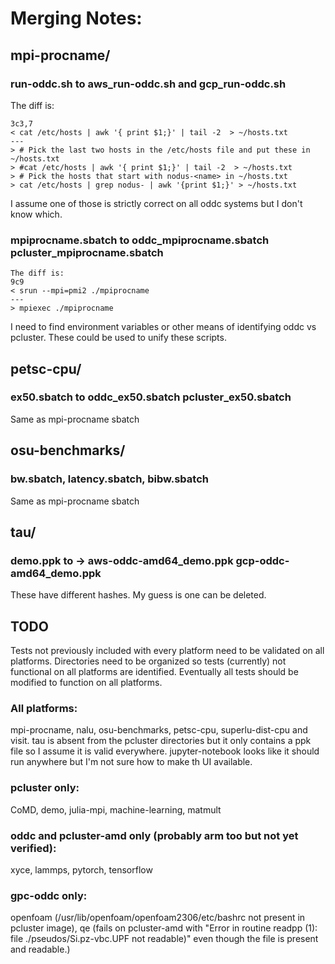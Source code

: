 # Merging Notes: 

## mpi-procname/

### run-oddc.sh to aws_run-oddc.sh and gcp_run-oddc.sh
The diff is:

    3c3,7
    < cat /etc/hosts | awk '{ print $1;}' | tail -2  > ~/hosts.txt
    ---
    > # Pick the last two hosts in the /etc/hosts file and put these in ~/hosts.txt
    > #cat /etc/hosts | awk '{ print $1;}' | tail -2  > ~/hosts.txt
    > # Pick the hosts that start with nodus-<name> in ~/hosts.txt 
    > cat /etc/hosts | grep nodus- | awk '{print $1;}' > ~/hosts.txt

I assume one of those is strictly correct on all oddc systems but I don't know which.

### mpiprocname.sbatch to oddc_mpiprocname.sbatch  pcluster_mpiprocname.sbatch

    The diff is:
    9c9
    < srun --mpi=pmi2 ./mpiprocname
    ---
    > mpiexec ./mpiprocname

I need to find environment variables or other means of identifying oddc vs pcluster. These could be used to unify these scripts.


## petsc-cpu/

### ex50.sbatch to oddc_ex50.sbatch  pcluster_ex50.sbatch

Same as mpi-procname sbatch


## osu-benchmarks/

### bw.sbatch, latency.sbatch, bibw.sbatch

Same as mpi-procname sbatch

## tau/

### demo.ppk to -> aws-oddc-amd64_demo.ppk  gcp-oddc-amd64_demo.ppk

These have different hashes. My guess is one can be deleted.

## TODO

Tests not previously included with every platform need to be validated on all platforms. Directories need to be organized so tests (currently) not functional on all platforms are identified. Eventually all tests should be modified to function on all platforms.

### All platforms:
mpi-procname, nalu, osu-benchmarks, petsc-cpu, superlu-dist-cpu and visit. tau is absent from the pcluster directories but it only contains a ppk file so I assume it is valid everywhere. jupyter-notebook looks like it should run anywhere but I'm not sure how to make th UI available.

### pcluster only:
CoMD, demo, julia-mpi, machine-learning, matmult

### oddc and pcluster-amd only (probably arm too but not yet verified): 
xyce, lammps, pytorch, tensorflow

### gpc-oddc only: 
openfoam (/usr/lib/openfoam/openfoam2306/etc/bashrc not present in pcluster image), qe (fails on pcluster-amd with "Error in routine readpp (1): file ./pseudos/Si.pz-vbc.UPF not readable)" even though the file is present and readable.)
